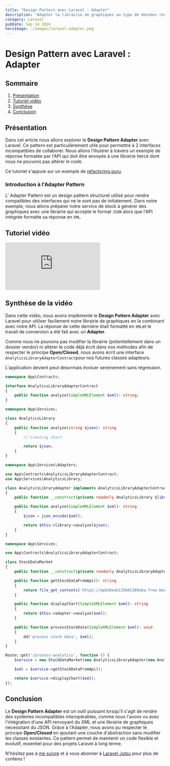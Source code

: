 ```yaml
---
title: "Design Pattern avec Laravel : Adapter"
description: "Adapter la librairie de graphiques au type de données reçu de l'API."
category: Laravel
pubDate: Sep 14 2024
heroImage: ./images/laravel-adapter.png
---
```


# Design Pattern avec Laravel : Adapter

## Sommaire
1. [Présentation](#presentation)
2. [Tutoriel vidéo](#tutorielvideo)
3. [Synthèse](#synthese)
4. [Conclusion](#conclusion)

## Présentation <a name="presentation"></a>

Dans cet article nous allons explorer le **Design Pattern Adapter** avec Laravel. Ce pattern est particulièrement utile pour permettre à 2 interfaces incompatibles de collaborer. Nous allons l’illustrer à travers un exemple de réponse formatée par l'API qui doit être envoyée à une librairie tierce dont nous ne pouvons pas altérer le code.

Ce tutoriel s'appuie sur un exemple de [refactoring.guru](https://refactoring.guru/design-patterns/adapter).

### Introduction à l'Adapter Pattern

L' Adapter Pattern est un design pattern structurel utilisé pour rendre compatibles des interfaces qui ne le sont pas de initialement. Dans notre exemple, nous allons préparer notre service de stock à générer des graphiques avec une librairie qui accepte le format `JSON` alors que l'API intégrée formatte sa réponse en `XML`.

## Tutoriel vidéo <a name="tutorielvideo"></a>

<iframe class="w-full aspect-video" src="https://www.youtube.com/embed/4VgU_8VONz8" loading="lazy" frameborder="0" allowfullscreen></iframe>

## Synthèse de la vidéo <a name="synthese"></a>

Dans cette vidéo, nous avons implémenté le **Design Pattern Adapter** avec Laravel pour utiliser facilement notre librairie de graphiques en la combinant avec notre API. La réponse de cette dernière était formatté en `XML`et le travail de conversion a été fait avec un **Adapter**.

Comme nous ne pouvons pas modifier la librairie (potentiellement dans un dossier vendor) ni altérer le code déjà écrit dans nos méthodes afin de respecter le principe **Open/Closed**, nous avons écrit une interface `AnalyticsLibraryAdapterContract`pour nos futures classes adapteurs.

L'application devient peut desormais évoluer sereinement sans régression.

```php
namespace App\Contracts;

interface AnalyticsLibraryAdapterContract
{
    public function analyze(SimpleXMLElement $xml): string;
}
```

```php
namespace App\Services;

class AnalyticsLibrary
{
    public function analyze(string $json): string
    {
        // Creating chart

        return $json;
    }
}
```

```php
namespace App\Services\Adapters;

use App\Contracts\AnalyticsLibraryAdapterContract;
use App\Services\AnalyticsLibrary;

class AnalyticsLibraryAdapter implements AnalyticsLibraryAdapterContract
{
    public function __construct(private readonly AnalyticsLibrary $library){}

    public function analyze(SimpleXMLElement $xml): string
    {
        $json = json_encode($xml);

        return $this->library->analyze($json);
    }
}
```

```php
namespace App\Services;

use App\Contracts\AnalyticsLibraryAdapterContract;

class StockDataMarket
{
    public function __construct(private readonly AnalyticsLibraryAdapterContract $adapter){}

    public function getStockDataFromApi(): string
    {
        return file_get_contents('https://mpb26eeb135b01380eba.free.beeceptor.com');
    }

    public function displayChart(SimpleXMLElement $xml): string
    {
        return $this->adapter->analyze($xml);
    }

    public function processStockData(SimpleXMLElement $xml): void
    {
        dd('process stock data', $xml);
    }
}
```

```php
Route::get('/process-analytics', function () {
    $service = new StockDataMarket(new AnalyticsLibraryAdapter(new AnalyticsLibrary));

    $xml = $service->getStockDataFromApi();

    return $service->displayChart($xml);
});
```

## Conclusion <a name="conclusion"></a>

Le **Design Pattern Adapter** est un outil puissant lorsqu'il s'agit de rendre des systèmes incompatibles interopérables, comme nous l'avons vu avec l'intégration d'une API renvoyant du XML et une librairie de graphiques nécessitant du JSON. Grâce à l'Adapter, nous avons pu respecter le principe **Open/Closed** en ajoutant une couche d'abstraction sans modifier les classes existantes. Ce pattern permet de maintenir un code flexible et évolutif, essentiel pour des projets Laravel à long terme.

N'hésitez pas à [me suivre](https://twitter.com/LaravelJutsu) et à vous abonner à [Laravel Jutsu](https://www.youtube.com/@LaravelJutsu) pour plus de contenu !
